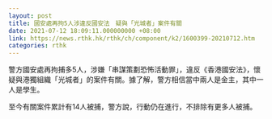 ```yaml
---
layout: post
title: 國安處再拘5人涉違反國安法　疑與「光城者」案件有關
date: 2021-07-12 18:09:11.000000000 +08:00
link: https://news.rthk.hk/rthk/ch/component/k2/1600399-20210712.htm
categories: rthk
---
```


警方國安處再拘捕多5人，涉嫌「串謀策劃恐怖活動罪」，違反《香港國安法》，懷疑與港獨組織「光城者」的案件有關。據了解，警方相信當中兩人是金主，其中一人是學生。

至今有關案件累計有14人被捕，警方說，行動仍在進行，不排除有更多人被捕。
